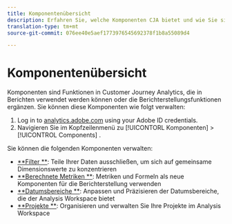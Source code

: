 ```yaml
---
title: Komponentenübersicht
description: Erfahren Sie, welche Komponenten CJA bietet und wie Sie sie bei der Berichterstellung verwenden können.
translation-type: tm+mt
source-git-commit: 076ee40e5aef1773976545692378f1b8a55089d4

---
```



# Komponentenübersicht

Komponenten sind Funktionen in Customer Journey Analytics, die in Berichten verwendet werden können oder die Berichterstellungsfunktionen ergänzen. Sie können diese Komponenten wie folgt verwalten:

1. Log in to [analytics.adobe.com](https://analytics.adobe.com) using your Adobe ID credentials.
2. Navigieren Sie im Kopfzeilenmenü zu [!UICONTORL Komponenten] > [!UICONTROL Components] .

Sie können die folgenden Komponenten verwalten:

* [**Filter **](filters/filters-overview.md): Teile Ihrer Daten ausschließen, um sich auf gemeinsame Dimensionswerte zu konzentrieren
* [**Berechnete Metriken **](calc-metrics/calc-metr-overview.md): Metriken und Formeln als neue Komponenten für die Berichterstellung verwenden
* [**Datumsbereiche **](date-ranges/overview.md): Anpassen und Präzisieren der Datumsbereiche, die der Analysis Workspace bietet
* [**Projekte **](projects/overview.md): Organisieren und verwalten Sie Ihre Projekte im Analysis Workspace
